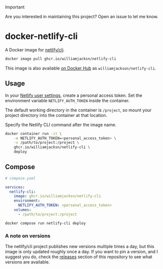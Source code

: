 > [!IMPORTANT]
> Are you interested in maintaining this project? Open an issue to let me know.

# docker-netlify-cli

A Docker image for [netlify/cli][a].

[a]: https://github.com/netlify/cli

```sh
docker image pull ghcr.io/williamjacksn/netlify-cli
```

This image is also available [on Docker Hub][b] as `williamjackson/netlify-cli`.

[b]: https://hub.docker.com/r/williamjackson/netlify-cli

## Usage

In your [Netlify user settings][c], create a personal access token. Set the environment variable `NETLIFY_AUTH_TOKEN`
inside the container.

[c]: https://app.netlify.com/user/applications

The default working directory in the container is `/project`, so mount your project directory into the container at that
location.

Specify the Netlify CLI command after the image name.

```sh
docker container run -it \
    -e NETLIFY_AUTH_TOKEN=<personal_access_token> \
    -v /path/to/project:/project \
    ghcr.io/williamjacksn/netlify-cli \
    deploy
```

## Compose

```yaml
# compose.yaml

services:
  netlify-cli:
    image: ghcr.io/williamjacksn/netlify-cli
    environment:
      NETLIFY_AUTH_TOKEN: <personal_access_token>
    volumes:
      - /path/to/project:/project
```

```sh
docker compose run netlify-cli deploy
```

### A note on versions

The netlify/cli project publishes new versions multiple times a day, but this image is only updated roughly once a day.
If you want to pin a version, and I suggest you do, check the [releases][d] section of this repository to see what
versions are available.

[d]: https://github.com/williamjacksn/docker-netlify-cli/releases
